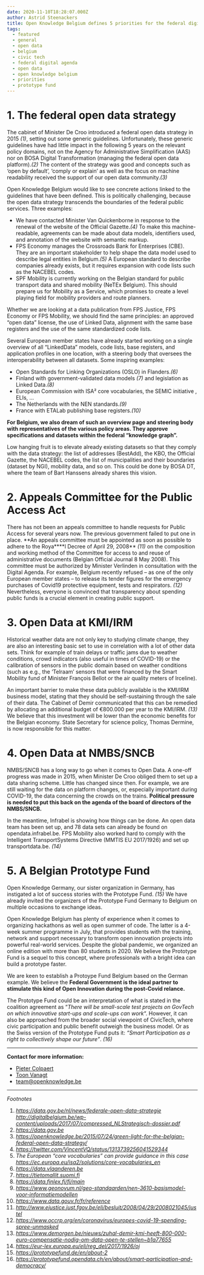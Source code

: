 ```yaml
---
date: 2020-11-10T18:28:07.000Z
author: Astrid Steenackers
title: Open Knowledge Belgium defines 5 priorities for the federal digital agenda
tags:
  - featured
  - general
  - open data
  - belgium
  - civic tech
  - federal digital agenda
  - open data
  - open knowledge belgium
  - priorities
  - prototype fund
---
```


# 1. The federal open data strategy

The cabinet of Minister De Croo introduced a federal open data strategy in 2015 _(1)_, setting out some generic guidelines. Unfortunately, these generic guidelines have had little impact in the following 5 years on the relevant policy domains, not on the Agency for Administrative Simplification (AAS) nor on BOSA Digital Transformation (managing the federal open data platform)._(2)_ The content of the strategy was good and concepts such as ‘open by default’, ‘comply or explain’ as well as the focus on machine readability received the support of our open data community._(3)_

Open Knowledge Belgium would like to see concrete actions linked to the guidelines that have been defined. This is politically challenging, because the open data strategy transcends the boundaries of the federal public services. Three examples:

- We have contacted Minister Van Quickenborne in response to the renewal of the website of the Official Gazette._(4)_ To make this machine-readable, agreements can be made about data models, identifiers used, and annotation of the website with semantic markup.
- FPS Economy manages the Crossroads Bank for Enterprises (CBE). They are an important stakeholder to help shape the data model used to describe legal entities in Belgium._(5)_ A European standard to describe companies already exists, but it requires expansion with code lists such as the NACEBEL codes.
- SPF Mobility is currently working on the Belgian standard for public transport data and shared mobility (NeTEx Belgium). This should prepare us for Mobility as a Service, which promises to create a level playing field for mobility providers and route planners.

Whether we are looking at a data publication from FPS Justice, FPS Economy or FPS Mobility, we should find the same principles: an approved “open data” license, the use of Linked Data, alignment with the same base registers and the use of the same standardized code lists.

Several European member states have already started working on a single overview of all “LinkedData” models, code lists, base registers, and application profiles in one location, with a steering body that oversees the interoperability between all datasets. Some inspiring examples:

- Open Standards for Linking Organizations (OSLO) in Flanders._(6)_
- Finland with government-validated data models _(7)_ and legislation as Linked Data._(8)_
- European Commission with ISA² core vocabularies, the SEMIC initiative , ELIs, …
- The Netherlands with the NEN standards._(9)_
- France with ETALab publishing base registers._(10)_

**For Belgium, we also dream of such an overview page and steering body with representatives of the various policy areas. They approve specifications and datasets within the federal “knowledge graph”.**

Low hanging fruit is to elevate already existing datasets so that they comply with the data strategy: the list of addresses (BestAdd), the KBO, the Official Gazette, the NACEBEL codes, the list of municipalities and their boundaries (dataset by NGI), mobility data, and so on. This could be done by BOSA DT, where the team of Bart Hanssens already shares this vision.

# 2. Appeals Committee for the Public Access Act

There has not been an appeals committee to handle requests for Public Access for several years now. The previous government failed to put one in place. **An appeals committee must be appointed as soon as possible to adhere to the Roya\*\***l Decree of April 29, 2008\*\* _(11)_ on the composition and working method of the Committee for access to and reuse of administrative documents (Belgian Official Journal 8 May 2008). This committee must be authorized by Minister Verlinden in consultation with the Digital Agenda. For example, Belgium recently refused – as one of the only European member states – to release its tender figures for the emergency purchases of Covid19 protective equipment, tests and respirators. _(12)_ Nevertheless, everyone is convinced that transparency about spending public funds is a crucial element in creating public support.

# 3. Open Data at KMI/IRM

Historical weather data are not only key to studying climate change, they are also an interesting basic set to use in correlation with a lot of other data sets. Think for example of train delays or traffic jams due to weather conditions, crowd indicators (also useful in times of COVID-19) or the calibration of sensors in the public domain based on weather conditions (such as e.g., the ‘Telraam’ sensors that were financed by the Smart Mobility fund of Minister François Bellot or the air quality meters of Irceline).

An important barrier to make these data publicly available is the KMI/IRM business model, stating that they should be self-sustaining through the sale of their data. The Cabinet of Demir communicated that this can be remedied by allocating an additional budget of €800.000 per year to the KMI/IRM. _(13)_ We believe that this investment will be lower than the economic benefits for the Belgian economy. State Secretary for science policy, Thomas Dermine, is now responsible for this matter.

# 4. Open Data at NMBS/SNCB

NMBS/SNCB has a long way to go when it comes to Open Data. A one-off progress was made in 2015, when Minister De Croo obliged them to set up a data sharing scheme. Little has changed since then. For example, we are still waiting for the data on platform changes, or, especially important during COVID-19, the data concerning the crowds on the trains. **Political pressure is needed to put this back on the agenda of the board of directors of the NMBS/SNCB.**

In the meantime, Infrabel is showing how things can be done. An open data team has been set up, and 78 data sets can already be found on opendata.infrabel.be. FPS Mobility also worked hard to comply with the Intelligent TransportSystems Directive (MMTIS EU 2017/1926) and set up transportdata.be. _(14)_

# 5. A Belgian Prototype Fund

Open Knowledge Germany, our sister organization in Germany, has instigated a lot of success stories with the Prototype Fund. _(15)_ We have already invited the organizers of the Prototype Fund Germany to Belgium on multiple occasions to exchange ideas.

Open Knowledge Belgium has plenty of experience when it comes to organizing hackathons as well as open summer of code. The latter is a 4-week summer programme in July, that provides students with the training, network and support necessary to transform open innovation projects into powerful real-world services. Despite the global pandemic, we organized an online edition with more than 80 students in 2020. We believe the Prototype Fund is a sequel to this concept, where professionals with a bright idea can build a prototype faster.

We are keen to establish a Protoype Fund Belgium based on the German example. We believe the **Federal Government is the ideal partner** **to stimulate this kind of Open Innovation during the post-Covid relance.**

The Prototype Fund could be an interpretation of what is stated in the coalition agreement as “_There will be small-scale test projects on GovTech on which innovative start-ups and scale-ups can work_“. However, it can also be approached from the broader social viewpoint of CivicTech, where civic participation and public benefit outweigh the business model. Or as the Swiss version of the Prototype Fund puts it: _“Smart Participation as a right to collectively shape our future”_. _(16)_

---

**Contact for more information:**

- [Pieter Colpaert](https://twitter.com/pietercolpaert)
- [Toon Vanagt](https://twitter.com/Toon)
- [team@openknowledge.be](mailto:team@openknowledge.be)

---

_Footnotes_

1. *<https://data.gov.be/nl/news/federale-open-data-strategie>*​ _<http://digitalbelgium.be/wp-content/uploads/2017/07/compressed_NLStrategisch-dossier.pdf>_
2. _<https://data.gov.be>_
3. _<https://openknowledge.be/2015/07/24/green-light-for-the-belgian-federal-open-data-strategy/>_
4. _<https://twitter.com/VincentVQ/status/1313739256041529344>_
5. _The European “core vocabularies” can provide guidance in this case <https://ec.europa.eu/isa2/solutions/core-vocabularies_en>_
6. _<https://data.vlaanderen.be>_
7. _<https://tietomallit.suomi.fi>_
8. _<https://data.finlex.fi/fi/main>_
9. _<https://www.geonovum.nl/geo-standaarden/nen-3610-basismodel-voor-informatiemodellen>_
10. _<https://www.data.gouv.fr/fr/reference>_
11. _<http://www.ejustice.just.fgov.be/eli/besluit/2008/04/29/2008021045/justel>_
12. _<https://www.occrp.org/en/coronavirus/europes-covid-19-spending-spree-unmasked>_
13. _<https://www.demorgen.be/nieuws/zuhal-demir-kmi-heeft-800-000-euro-compensatie-nodig-om-data-open-te-stellen~b1a77655>_
14. _<https://eur-lex.europa.eu/eli/reg_del/2017/1926/oj>_
15. _<https://prototypefund.de/en/about-2>_
16. _<https://prototypefund.opendata.ch/en/about/smart-participation-and-democracy/>_
